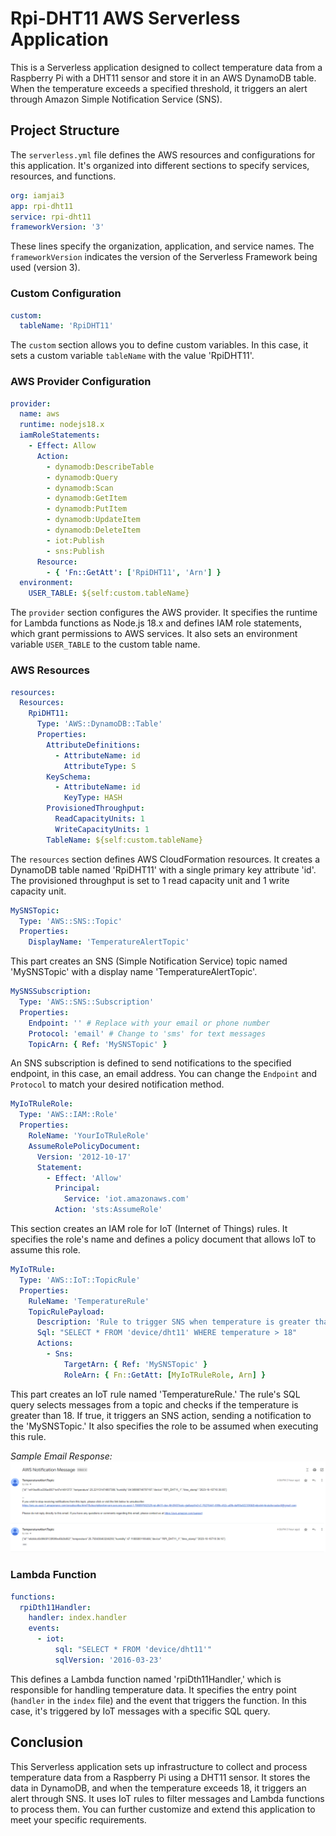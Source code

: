 # Rpi-DHT11 AWS Serverless Application

This is a Serverless application designed to collect temperature data from a Raspberry Pi with a DHT11 sensor and store it in an AWS DynamoDB table. When the temperature exceeds a specified threshold, it triggers an alert through Amazon Simple Notification Service (SNS).

## Project Structure

The `serverless.yml` file defines the AWS resources and configurations for this application. It's organized into different sections to specify services, resources, and functions.

```yaml
org: iamjai3
app: rpi-dht11
service: rpi-dht11
frameworkVersion: '3'
```

These lines specify the organization, application, and service names. The `frameworkVersion` indicates the version of the Serverless Framework being used (version 3).

### Custom Configuration

```yaml
custom:
  tableName: 'RpiDHT11'
```

The `custom` section allows you to define custom variables. In this case, it sets a custom variable `tableName` with the value 'RpiDHT11'.

### AWS Provider Configuration

```yaml
provider:
  name: aws
  runtime: nodejs18.x
  iamRoleStatements:
    - Effect: Allow
      Action:
        - dynamodb:DescribeTable
        - dynamodb:Query
        - dynamodb:Scan
        - dynamodb:GetItem
        - dynamodb:PutItem
        - dynamodb:UpdateItem
        - dynamodb:DeleteItem
        - iot:Publish
        - sns:Publish
      Resource:
        - { 'Fn::GetAtt': ['RpiDHT11', 'Arn'] }
  environment:
    USER_TABLE: ${self:custom.tableName}
```

The `provider` section configures the AWS provider. It specifies the runtime for Lambda functions as Node.js 18.x and defines IAM role statements, which grant permissions to AWS services. It also sets an environment variable `USER_TABLE` to the custom table name.

### AWS Resources

```yaml
resources:
  Resources:
    RpiDHT11:
      Type: 'AWS::DynamoDB::Table'
      Properties:
        AttributeDefinitions:
          - AttributeName: id
            AttributeType: S
        KeySchema:
          - AttributeName: id
            KeyType: HASH
        ProvisionedThroughput:
          ReadCapacityUnits: 1
          WriteCapacityUnits: 1
        TableName: ${self:custom.tableName}
```

The `resources` section defines AWS CloudFormation resources. It creates a DynamoDB table named 'RpiDHT11' with a single primary key attribute 'id'. The provisioned throughput is set to 1 read capacity unit and 1 write capacity unit.

```yaml
MySNSTopic:
  Type: 'AWS::SNS::Topic'
  Properties:
    DisplayName: 'TemperatureAlertTopic'
```

This part creates an SNS (Simple Notification Service) topic named 'MySNSTopic' with a display name 'TemperatureAlertTopic'.

```yaml
MySNSSubscription:
  Type: 'AWS::SNS::Subscription'
  Properties:
    Endpoint: '' # Replace with your email or phone number
    Protocol: 'email' # Change to 'sms' for text messages
    TopicArn: { Ref: 'MySNSTopic' }
```

An SNS subscription is defined to send notifications to the specified endpoint, in this case, an email address. You can change the `Endpoint` and `Protocol` to match your desired notification method.

```yaml
MyIoTRuleRole:
  Type: 'AWS::IAM::Role'
  Properties:
    RoleName: 'YourIoTRuleRole'
    AssumeRolePolicyDocument:
      Version: '2012-10-17'
      Statement:
        - Effect: 'Allow'
          Principal:
            Service: 'iot.amazonaws.com'
          Action: 'sts:AssumeRole'
```

This section creates an IAM role for IoT (Internet of Things) rules. It specifies the role's name and defines a policy document that allows IoT to assume this role.

```yaml
MyIoTRule:
  Type: 'AWS::IoT::TopicRule'
  Properties:
    RuleName: 'TemperatureRule'
    TopicRulePayload:
      Description: 'Rule to trigger SNS when temperature is greater than 18'
      Sql: "SELECT * FROM 'device/dht11' WHERE temperature > 18"
      Actions:
        - Sns:
            TargetArn: { Ref: 'MySNSTopic' }
            RoleArn: { Fn::GetAtt: [MyIoTRuleRole, Arn] }
```

This part creates an IoT rule named 'TemperatureRule.' The rule's SQL query selects messages from a topic and checks if the temperature is greater than 18. If true, it triggers an SNS action, sending a notification to the 'MySNSTopic.' It also specifies the role to be assumed when executing this rule.

_Sample Email Response:_
![Alt text](image.png)

### Lambda Function

```yaml
functions:
  rpiDth11Handler:
    handler: index.handler
    events:
      - iot:
          sql: "SELECT * FROM 'device/dht11'"
          sqlVersion: '2016-03-23'
```

This defines a Lambda function named 'rpiDth11Handler,' which is responsible for handling temperature data. It specifies the entry point (`handler` in the `index` file) and the event that triggers the function. In this case, it's triggered by IoT messages with a specific SQL query.

## Conclusion

This Serverless application sets up infrastructure to collect and process temperature data from a Raspberry Pi using a DHT11 sensor. It stores the data in DynamoDB, and when the temperature exceeds 18, it triggers an alert through SNS. It uses IoT rules to filter messages and Lambda functions to process them. You can further customize and extend this application to meet your specific requirements.
